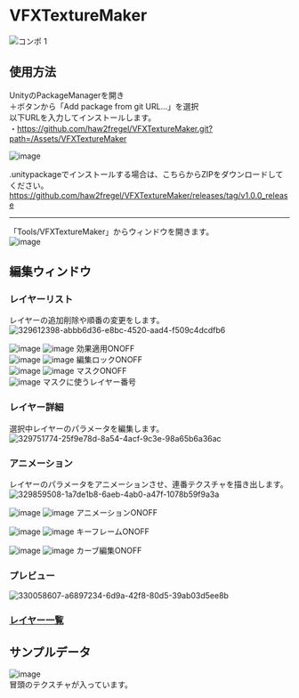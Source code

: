 # VFXTextureMaker

![コンポ 1](https://github.com/haw2fregel/VFXTextureMaker/assets/143925343/bc1aacfb-1ddd-484a-9804-4d92b473c7de)

## 使用方法

UnityのPackageManagerを開き\
＋ボタンから「Add package from git URL...」を選択\
以下URLを入力してインストールします。\
・https://github.com/haw2fregel/VFXTextureMaker.git?path=/Assets/VFXTextureMaker

![image](https://github.com/haw2fregel/VFXTextureMaker/assets/143925343/ed638b1e-a0cb-4807-8685-5d9e778cbb19)

.unitypackageでインストールする場合は、こちらからZIPをダウンロードしてください。\
https://github.com/haw2fregel/VFXTextureMaker/releases/tag/v1.0.0_release

 ---

「Tools/VFXTextureMaker」からウィンドウを開きます。\
![image](https://github.com/haw2fregel/VFXTextureMaker/assets/143925343/f9099ba2-a2be-450c-9a38-599e84442538)




## 編集ウィンドウ

### レイヤーリスト
レイヤーの追加削除や順番の変更をします。\
![329612398-abbb6d36-e8bc-4520-aad4-f509c4dcdfb6](https://github.com/haw2fregel/VFXTextureMaker/assets/143925343/9411264a-06ff-43ce-9f9c-29d96b1b8826)


![image](https://github.com/haw2fregel/VFXTextureMaker/assets/143925343/13769ac5-ee39-423d-a9bd-b93afdd7185f)
![image](https://github.com/haw2fregel/VFXTextureMaker/assets/143925343/5577c254-53e1-4d63-aeab-802ea09c303a)
効果適用ONOFF\
![image](https://github.com/haw2fregel/VFXTextureMaker/assets/143925343/38ecd2be-0c97-49b1-9144-60ad042c05bb)
![image](https://github.com/haw2fregel/VFXTextureMaker/assets/143925343/46ee4558-23c8-4f65-a13d-7ee5eaa698c1)
編集ロックONOFF\
![image](https://github.com/haw2fregel/VFXTextureMaker/assets/143925343/2aaba5ca-5418-4708-822a-9c981b854f5b)
![image](https://github.com/haw2fregel/VFXTextureMaker/assets/143925343/5cff0e27-13b7-461f-872f-20c210e771ff)
マスクONOFF\
![image](https://github.com/haw2fregel/VFXTextureMaker/assets/143925343/06d9d2b2-904e-4415-9449-43752ede9d36)
マスクに使うレイヤー番号

### レイヤー詳細
選択中レイヤーのパラメータを編集します。\
![329751774-25f9e78d-8a54-4acf-9c3e-98a65b6a36ac](https://github.com/haw2fregel/VFXTextureMaker/assets/143925343/fcc841ae-96d0-4c9c-92a8-6e118ebb530c)




### アニメーション
レイヤーのパラメータをアニメーションさせ、連番テクスチャを描き出します。\
![329859508-1a7de1b8-6aeb-4ab0-a47f-1078b59f9a3a](https://github.com/haw2fregel/VFXTextureMaker/assets/143925343/d6d48839-bdbb-45df-8fc3-06cee22ada4c)




![image](https://github.com/haw2fregel/VFXTextureMaker/assets/143925343/ddce4c6e-ad92-4b64-ba54-f73eac3c411d)
![image](https://github.com/haw2fregel/VFXTextureMaker/assets/143925343/76769d35-704d-40aa-8f0a-815cc1c3695b)
アニメーションONOFF

![image](https://github.com/haw2fregel/VFXTextureMaker/assets/143925343/8ee63c13-f830-426f-aa24-d5f27b9d7d59)
![image](https://github.com/haw2fregel/VFXTextureMaker/assets/143925343/00f410c8-066f-4143-a733-3d5b40571d49)
キーフレームONOFF

![image](https://github.com/haw2fregel/VFXTextureMaker/assets/143925343/ba813fbf-7488-4db5-bccb-57798b0c697e)
![image](https://github.com/haw2fregel/VFXTextureMaker/assets/143925343/c852afa4-a12d-42c3-b9d1-6323797f375e)
カーブ編集ONOFF

### プレビュー
![330058607-a6897234-6d9a-42f8-80d5-39ab03d5ee8b](https://github.com/haw2fregel/VFXTextureMaker/assets/143925343/c401c95e-15a3-4b3b-b92d-38a2b2652ec3)



### [レイヤー一覧](https://github.com/haw2fregel/VFXTextureMaker/blob/v1.0.0/DOCUMENTATION.md)

## サンプルデータ
![image](https://github.com/haw2fregel/VFXTextureMaker/assets/143925343/d2e2c15b-8d69-4408-a90b-40ff991821e7)\
冒頭のテクスチャが入っています。
